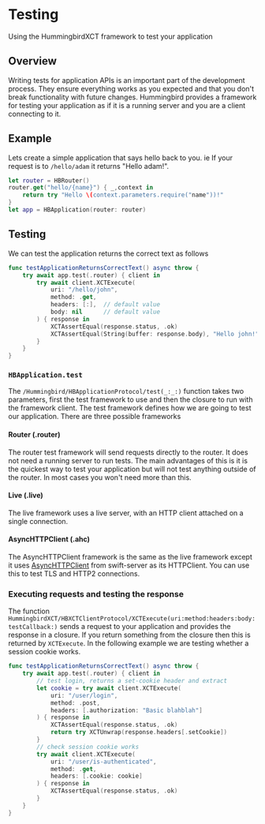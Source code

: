 # Testing

Using the HummingbirdXCT framework to test your application

## Overview

Writing tests for application APIs is an important part of the development process. They ensure everything works as you expected and that you don't break functionality with future changes. Hummingbird provides a framework for testing your application as if it is a running server and you are a client connecting to it.

## Example

Lets create a simple application that says hello back to you. ie If your request is to `/hello/adam` it returns "Hello adam!".

```swift
let router = HBRouter()
router.get("hello/{name}") { _,context in
    return try "Hello \(context.parameters.require("name"))!"
}
let app = HBApplication(router: router)
```

## Testing

We can test the application returns the correct text as follows

```swift
func testApplicationReturnsCorrectText() async throw {
    try await app.test(.router) { client in
        try await client.XCTExecute(
            uri: "/hello/john",
            method: .get,
            headers: [:],  // default value
            body: nil      // default value
        ) { response in
            XCTAssertEqual(response.status, .ok)
            XCTAssertEqual(String(buffer: response.body), "Hello john!")
        }
    }
}
```

### `HBApplication.test`

The ``/Hummingbird/HBApplicationProtocol/test(_:_:)`` function takes two parameters, first the test framework to use and then the closure to run with the framework client. The test framework defines how we are going to test our application. There are three possible frameworks

#### Router (.router)

The router test framework will send requests directly to the router. It does not need a running server to run tests. The main advantages of this is it is the quickest way to test your application but will not test anything outside of the router. In most cases you won't need more than this.

#### Live (.live)

The live framework uses a live server, with an HTTP client attached on a single connection.

#### AsyncHTTPClient (.ahc)

The AsyncHTTPClient framework is the same as the live framework except it uses [AsyncHTTPClient](https://github.com/swift-server/async-http-client) from swift-server as its HTTPClient. You can use this to test TLS and HTTP2 connections.

### Executing requests and testing the response

The function ``HummingbirdXCT/HBXCTClientProtocol/XCTExecute(uri:method:headers:body:testCallback:)`` sends a request to your application and provides the response in a closure. If you return something from the closure then this is returned by `XCTExecute`. In the following example we are testing whether a session cookie works.

```swift
func testApplicationReturnsCorrectText() async throw {
    try await app.test(.router) { client in
        // test login, returns a set-cookie header and extract
        let cookie = try await client.XCTExecute(
            uri: "/user/login", 
            method: .post, 
            headers: [.authorization: "Basic blahblah"]
        ) { response in
            XCTAssertEqual(response.status, .ok)
            return try XCTUnwrap(response.headers[.setCookie])
        }
        // check session cookie works
        try await client.XCTExecute(
            uri: "/user/is-authenticated", 
            method: .get, 
            headers: [.cookie: cookie]
        ) { response in
            XCTAssertEqual(response.status, .ok)
        }
    }
}
```
